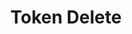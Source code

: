 ---
title: Token Delete
position: 1.3
type: delete
description: /api/v1/auth/tokens

left_code_blocks:
  - code_block: |-
      $.ajax({
        url: '/api/v1/auth/tokens',
        headers: {
            'Authorization':'Token $TOKEN',
        },
        type: 'DELETE',
          success: function(result) {}
      });
    title: jQuery
    language: javascript
  - code_block: |-
      r = requests.delete("/api/v1/auth/tokens", token="YOUR_TOKEN_KEY")
      print r.text
    title: Python
    language: python
---